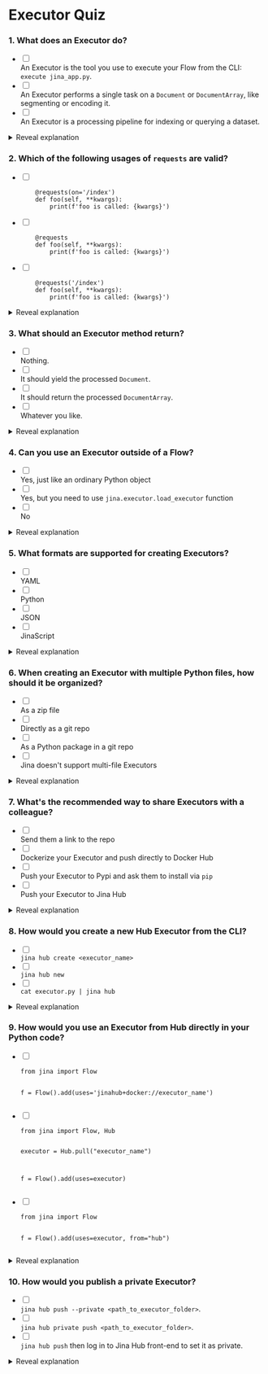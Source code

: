 # Executor Quiz
<h3> 1. What does an Executor do? </h3>
<ul>
<li class="flex my-2"> <input class="incorrect-answer mr-4 mt-1" type="checkbox"><div class="option"> An Executor is the tool you use to execute your Flow from the CLI: <code>execute jina_app.py</code>. </div> </li>
<li class="flex my-2"> <input class="incorrect-answer mr-4 mt-1" type="checkbox"><div class="option"> An Executor performs a single task on a <code>Document</code> or <code>DocumentArray</code>, like segmenting or encoding it. </div> </li>
<li class="flex my-2"> <input class="incorrect-answer mr-4 mt-1" type="checkbox"><div class="option"> An Executor is a processing pipeline for indexing or querying a dataset. </div> </li>
</ul>
<details>
<summary>Reveal explanation</summary>
<p>
<p><a href="https://docs.jina.ai/fundamentals/executor/">An Executor</a> represents a processing component in a Jina Flow. It performs a single task on a <code>Document</code> or <code>DocumentArray</code>.</p>

</p>
</details>
<h3> 2. Which of the following usages of <code>requests</code> are valid? </h3>
<ul>
<li class="flex my-2"> <input class="incorrect-answer mr-4 mt-1" type="checkbox"><div class="option"> <pre><code class="language-python">    @requests(on=&#39;/index&#39;)
    def foo(self, **kwargs):
        print(f&#39;foo is called: {kwargs}&#39;)
</code></pre>
 </div> </li>
<li class="flex my-2"> <input class="incorrect-answer mr-4 mt-1" type="checkbox"><div class="option"> <pre><code class="language-python">    @requests
    def foo(self, **kwargs):
        print(f&#39;foo is called: {kwargs}&#39;)
</code></pre>
 </div> </li>
<li class="flex my-2"> <input class="incorrect-answer mr-4 mt-1" type="checkbox"><div class="option"> <pre><code class="language-python">    @requests(&#39;/index&#39;)
    def foo(self, **kwargs):
        print(f&#39;foo is called: {kwargs}&#39;)
</code></pre>
 </div> </li>
</ul>
<details>
<summary>Reveal explanation</summary>
<p>
<p><a href="https://docs.jina.ai/fundamentals/executor/executor-api/#method-decorator"><code>@requests</code></a> defines when a function will be invoked in the Flow. It has a keyword <code>on=</code> to define the endpoint.</p>

</p>
</details>
<h3> 3. What <strong>should</strong> an Executor method return? </h3>
<ul>
<li class="flex my-2"> <input class="incorrect-answer mr-4 mt-1" type="checkbox"><div class="option"> Nothing. </div> </li>
<li class="flex my-2"> <input class="incorrect-answer mr-4 mt-1" type="checkbox"><div class="option"> It should yield the processed <code>Document</code>. </div> </li>
<li class="flex my-2"> <input class="incorrect-answer mr-4 mt-1" type="checkbox"><div class="option"> It should return the processed <code>DocumentArray</code>. </div> </li>
<li class="flex my-2"> <input class="incorrect-answer mr-4 mt-1" type="checkbox"><div class="option"> Whatever you like. </div> </li>
</ul>
<details>
<summary>Reveal explanation</summary>
<p>
<p>Methods decorated with <code>@request</code> can <a href="https://docs.jina.ai/fundamentals/executor/executor-api/#method-returns">return <code>Optional[DocumentArray]</code></a>. The return is optional. <strong>All changes happen in-place</strong>.</p>

</p>
</details>
<h3> 4. Can you use an Executor outside of a Flow? </h3>
<ul>
<li class="flex my-2"> <input class="incorrect-answer mr-4 mt-1" type="checkbox"><div class="option"> Yes, just like an ordinary Python object </div> </li>
<li class="flex my-2"> <input class="incorrect-answer mr-4 mt-1" type="checkbox"><div class="option"> Yes, but you need to use <code>jina.executor.load_executor</code> function </div> </li>
<li class="flex my-2"> <input class="incorrect-answer mr-4 mt-1" type="checkbox"><div class="option"> No </div> </li>
</ul>
<details>
<summary>Reveal explanation</summary>
<p>
<p>An <code>Executor</code> object can be used directly <a href="https://docs.jina.ai/fundamentals/executor/executor-built-in-features/#use-executor-out-of-flow">just like a regular Python object</a>.</p>

</p>
</details>
<h3> 5. What formats are supported for creating Executors? </h3>
<ul>
<li class="flex my-2"> <input class="incorrect-answer mr-4 mt-1" type="checkbox"><div class="option"> YAML </div> </li>
<li class="flex my-2"> <input class="incorrect-answer mr-4 mt-1" type="checkbox"><div class="option"> Python </div> </li>
<li class="flex my-2"> <input class="incorrect-answer mr-4 mt-1" type="checkbox"><div class="option"> JSON </div> </li>
<li class="flex my-2"> <input class="incorrect-answer mr-4 mt-1" type="checkbox"><div class="option"> JinaScript </div> </li>
</ul>
<details>
<summary>Reveal explanation</summary>
<p>
<p>Besides building an Executor in Python, <a href="https://docs.jina.ai/fundamentals/executor/executor-built-in-features/#yaml-interface">an Executor can be loaded from and stored to a YAML file</a>. JinaScript is not a thing!</p>

</p>
</details>
<h3> 6. When creating an Executor with multiple Python files, how should it be organized? </h3>
<ul>
<li class="flex my-2"> <input class="incorrect-answer mr-4 mt-1" type="checkbox"><div class="option"> As a zip file </div> </li>
<li class="flex my-2"> <input class="incorrect-answer mr-4 mt-1" type="checkbox"><div class="option"> Directly as a git repo </div> </li>
<li class="flex my-2"> <input class="incorrect-answer mr-4 mt-1" type="checkbox"><div class="option"> As a Python package in a git repo </div> </li>
<li class="flex my-2"> <input class="incorrect-answer mr-4 mt-1" type="checkbox"><div class="option"> Jina doesn&#39;t support multi-file Executors </div> </li>
</ul>
<details>
<summary>Reveal explanation</summary>
<p>
<p>When you are working with multiple python files, <a href="https://docs.jina.ai/fundamentals/executor/repository-structure/">you should organize them as a Python package</a> and put them in a special folder inside your repository (as you would normally do with Python packages). </p>

</p>
</details>
<h3> 7. What&#39;s the recommended way to share Executors with a colleague? </h3>
<ul>
<li class="flex my-2"> <input class="incorrect-answer mr-4 mt-1" type="checkbox"><div class="option"> Send them a link to the repo </div> </li>
<li class="flex my-2"> <input class="incorrect-answer mr-4 mt-1" type="checkbox"><div class="option"> Dockerize your Executor and push directly to Docker Hub </div> </li>
<li class="flex my-2"> <input class="incorrect-answer mr-4 mt-1" type="checkbox"><div class="option"> Push your Executor to Pypi and ask them to install via <code>pip</code> </div> </li>
<li class="flex my-2"> <input class="incorrect-answer mr-4 mt-1" type="checkbox"><div class="option"> Push your Executor to Jina Hub </div> </li>
</ul>
<details>
<summary>Reveal explanation</summary>
<p>
<p>By using <a href="https://docs.jina.ai/advanced/hub/">Jina Hub</a> you can pull prebuilt Executors to dramatically reduce the effort and complexity needed in your search system, or push your own custom Executors to share privately or publicly.</p>

</p>
</details>
<h3> 8. How would you create a new Hub Executor from the CLI? </h3>
<ul>
<li class="flex my-2"> <input class="incorrect-answer mr-4 mt-1" type="checkbox"><div class="option"> <code>jina hub create &lt;executor_name&gt;</code> </div> </li>
<li class="flex my-2"> <input class="incorrect-answer mr-4 mt-1" type="checkbox"><div class="option"> <code>jina hub new</code> </div> </li>
<li class="flex my-2"> <input class="incorrect-answer mr-4 mt-1" type="checkbox"><div class="option"> <code>cat executor.py | jina hub</code> </div> </li>
</ul>
<details>
<summary>Reveal explanation</summary>
<p>
<p>Running <a href="https://docs.jina.ai/advanced/hub/create-hub-executor/#create-executor"><code>jina hub new</code></a> starts a wizard that will ask you some questions to build your Executor.</p>

</p>
</details>
<h3> 9. How would you use an Executor from Hub directly in your Python code? </h3>
<ul>
<li class="flex my-2"> <input class="incorrect-answer mr-4 mt-1" type="checkbox"><div class="option"> <pre><code class="language-python">from jina import Flow

f = Flow().add(uses=&#39;jinahub+docker://executor_name&#39;)
</code></pre>
 </div> </li>
<li class="flex my-2"> <input class="incorrect-answer mr-4 mt-1" type="checkbox"><div class="option"> <pre><code class="language-python">from jina import Flow, Hub

executor = Hub.pull(&quot;executor_name&quot;)

f = Flow().add(uses=executor)
</code></pre>
 </div> </li>
<li class="flex my-2"> <input class="incorrect-answer mr-4 mt-1" type="checkbox"><div class="option"> <pre><code class="language-python">from jina import Flow

f = Flow().add(uses=executor, from=&quot;hub&quot;)
</code></pre>
 </div> </li>
</ul>
<details>
<summary>Reveal explanation</summary>
<p>
<p>To <a href="https://docs.jina.ai/advanced/hub/use-hub-executor/">use an Executor from Hub</a> you need to use <code>.add(uses=jinahub+docker://executor_name)</code>.</p>

</p>
</details>
<h3> 10. How would you publish a <strong>private</strong> Executor? </h3>
<ul>
<li class="flex my-2"> <input class="incorrect-answer mr-4 mt-1" type="checkbox"><div class="option"> <code>jina hub push --private &lt;path_to_executor_folder&gt;</code>. </div> </li>
<li class="flex my-2"> <input class="incorrect-answer mr-4 mt-1" type="checkbox"><div class="option"> <code>jina hub private push &lt;path_to_executor_folder&gt;</code>. </div> </li>
<li class="flex my-2"> <input class="incorrect-answer mr-4 mt-1" type="checkbox"><div class="option"> <code>jina hub push</code> then log in to Jina Hub front-end to set it as private. </div> </li>
</ul>
<details>
<summary>Reveal explanation</summary>
<p>
<p>When <a href="https://docs.jina.ai/advanced/hub/push-executor/#publish-executor">publishing your Executor</a> you simply need to use the <code>--private</code> argument. Anyone who wants to use that Executor will need to know both the name and a <code>SECRET</code> hash.</p>

</p>
</details>
